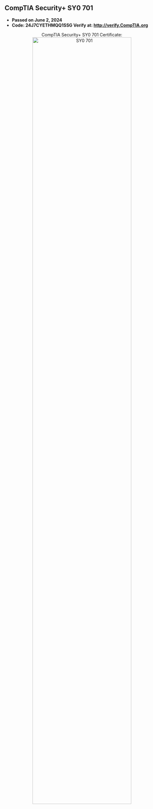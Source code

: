 <h2>CompTIA Security+ SY0 701</h2>

- <b>Passed on June 2, 2024</b> 
- <b>Code: 24J7CYETHMQQ1SSG
Verify at: http://verify.CompTIA.org</b>

<p align="center">
CompTIA Security+ SY0 701 Certificate: <br/>
<img src="https://i.imgur.com/ZlXd0vO.png" height="80%" width="80%" alt="SY0 701"/>
<br />
